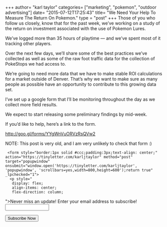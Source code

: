 +++
author= "karl taylor"
categories= ["marketing", "pokemon", "outdoor advertising"]
date= "2015-07-12T17:25:43"
title= "We Need Your Help To Measure The Return On Pokemon."
type = "post"
+++
Those of you who follow us closely, know that for the past week, we’ve working on a study of the return on investment associated with the use of Pokemon Lures.

 We’ve logged more than 35 hours of playtime — and we’ve spent most of it tracking other players.

 Over the next few days, we’ll share some of the best practices we’ve collected as well as some of the raw foot traffic data for the collection of PokeStops we had access to.

 We’re going to need more data that we have to make stable ROI calculations for a market outside of Denver. That’s why we want to make sure as many people as possible have an opportunity to contribute to this growing data set.

 I’ve set up a google form that I’ll be monitoring throughout the day as we collect more field results.

 We expect to start releasing some preliminary findings by mid-week.

 If you’d like to help, here’s a link to the form.

 <http://goo.gl/forms/YYgWnVuORVzRsQVw2>

 NOTE: This post is very old, and I am very unlikely to check that form :)


     <form style="border:1px solid #ccc;padding:3px;text-align: center;" action="https://tinyletter.com/karljtaylor" method="post" target="popupwindow" onsubmit="window.open('https://tinyletter.com/karljtaylor', 'popupwindow', 'scrollbars=yes,width=800,height=600');return true" _lpchecked="1">
      <p style="
       display: flex;
       align-items: center;
       flex-direction: column;
   "><label for="tlemail">Never miss an update! Enter your email address to subscribe!</label>
        <input type="text" name="email" id="tlemail" style="
       width: 140px;
   "></p>
      <input type="hidden" value="1" name="embed"><input type="submit" value="Subscribe Now">
   </form>
